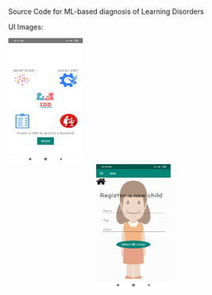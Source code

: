 Source Code for ML-based diagnosis of Learning Disorders

UI Images:

<div align = "left">
  <img src = "/Screenshots/Screenshot_2019-11-02-10-17-08-953_com.example.idd.png" width = "150px" height="250px"
       src = "/Screenshots/Screenshot_2019-11-02-10-19-30-143_com.example.idd.png" width = "150px" height="250px"</img>
</div>  

<div align = "center">
  <img src = "/Screenshots/Screenshot_2019-11-02-10-19-30-143_com.example.idd.png" width = "150px" height="250px"</img>
</div>  
